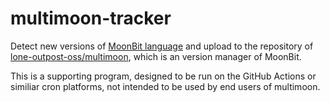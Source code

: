 # multimoon-tracker

Detect new versions of [MoonBit language][moonbitlang] and upload to the repository of [lone-outpost-oss/multimoon][multimoon], which is an version manager of MoonBit. 

This is a supporting program, designed to be run on the GitHub Actions or similiar cron platforms, not intended to be used by end users of multimoon. 

[moonbitlang]: https://www.moonbitlang.com/
[multimoon]: https://github.com/lone-outpost-oss/multimoon/
